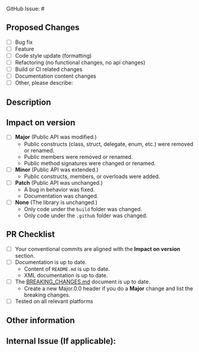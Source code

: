 GitHub Issue: #

## Proposed Changes
<!-- Please check one or more that apply to this PR. -->

 - [ ] Bug fix
 - [ ] Feature
 - [ ] Code style update (formatting)
 - [ ] Refactoring (no functional changes, no api changes)
 - [ ] Build or CI related changes
 - [ ] Documentation content changes
 - [ ] Other, please describe:

## Description
<!-- Please describe the changes that this PR introduces. -->


## Impact on version
<!-- Please select only one based on your commits. -->

- [ ] **Major** (Public API was modified.)
  - Public constructs (class, struct, delegate, enum, etc.) were removed or renamed.
  - Public members were removed or renamed.
  - Public method signatures were changed or renamed.
- [ ] **Minor** (Public API was extended.)
  - Public constructs, members, or overloads were added.
- [ ] **Patch** (Public API was unchanged.)
  - A bug in behavior was fixed.
  - Documentation was changed.
- [ ] **None** (The library is unchanged.)
  - Only code under the `build` folder was changed.
  - Only code under the `.github` folder was changed.

## PR Checklist 

- [ ] Your conventional commits are aligned with the **Impact on version** section.
- [ ] Documentation is up to date.
  - Content of `README.md` is up to date.
  - XML documentation is up to date.
- [ ] The [BREAKING_CHANGES.md](../BREAKING_CHANGES.md) document is up to date.
  - Create a new Major.0.0 header if you do a **Major** change and list the breaking changes.
- [ ] Tested on all relevant platforms

## Other information

<!-- Please provide any additional information if necessary -->

## Internal Issue (If applicable):
<!-- Link to relevant internal issue if applicable. All PRs should be associated with an issue (GitHub issue or internal) -->
